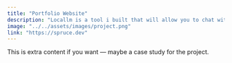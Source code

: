 ```yaml
---
title: "Portfolio Website"
description: "Locallm is a tool i built that will allow you to chat with any open source ai model locally no internet connection requires, you can also fine tune the ai models so they can sound and write just like you."
image: "../../assets/images/project.png"
link: "https://spruce.dev"
---
```


This is extra content if you want — maybe a case study for the project.
